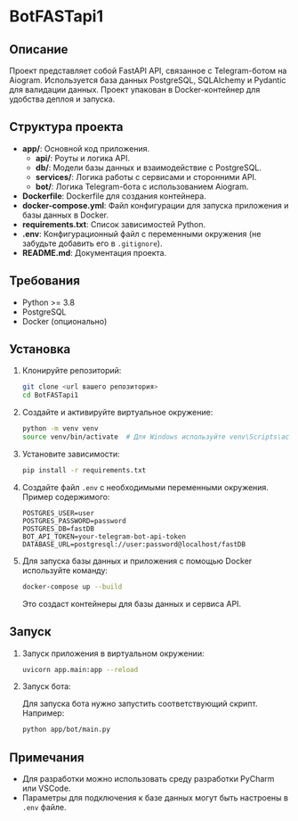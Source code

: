 # BotFASTapi1

## Описание
Проект представляет собой FastAPI API, связанное с Telegram-ботом на Aiogram. Используется база данных PostgreSQL, SQLAlchemy и Pydantic для валидации данных. Проект упакован в Docker-контейнер для удобства деплоя и запуска.

## Структура проекта
- **app/**: Основной код приложения.
  - **api/**: Роуты и логика API.
  - **db/**: Модели базы данных и взаимодействие с PostgreSQL.
  - **services/**: Логика работы с сервисами и сторонними API.
  - **bot/**: Логика Telegram-бота с использованием Aiogram.
- **Dockerfile**: Dockerfile для создания контейнера.
- **docker-compose.yml**: Файл конфигурации для запуска приложения и базы данных в Docker.
- **requirements.txt**: Список зависимостей Python.
- **.env**: Конфигурационный файл с переменными окружения (не забудьте добавить его в `.gitignore`).
- **README.md**: Документация проекта.

## Требования
- Python >= 3.8
- PostgreSQL
- Docker (опционально)

## Установка

1. Клонируйте репозиторий:

    ```bash
    git clone <url вашего репозитория>
    cd BotFASTapi1
    ```

2. Создайте и активируйте виртуальное окружение:

    ```bash
    python -m venv venv
    source venv/bin/activate  # Для Windows используйте venv\Scripts\activate
    ```

3. Установите зависимости:

    ```bash
    pip install -r requirements.txt
    ```

4. Создайте файл `.env` с необходимыми переменными окружения. Пример содержимого:

    ```env
    POSTGRES_USER=user
    POSTGRES_PASSWORD=password
    POSTGRES_DB=fastDB
    BOT_API_TOKEN=your-telegram-bot-api-token
    DATABASE_URL=postgresql://user:password@localhost/fastDB
    ```

5. Для запуска базы данных и приложения с помощью Docker используйте команду:

    ```bash
    docker-compose up --build
    ```

    Это создаст контейнеры для базы данных и сервиса API.

## Запуск

1. Запуск приложения в виртуальном окружении:

    ```bash
    uvicorn app.main:app --reload
    ```

2. Запуск бота:

    Для запуска бота нужно запустить соответствующий скрипт. Например:

    ```bash
    python app/bot/main.py
    ```

## Примечания

- Для разработки можно использовать среду разработки PyCharm или VSCode.
- Параметры для подключения к базе данных могут быть настроены в `.env` файле.
